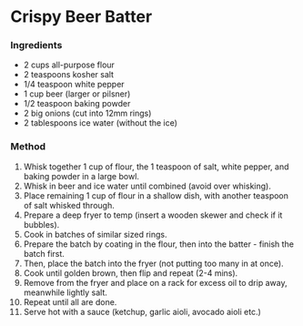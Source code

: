 # Crispy Beer Batter

### Ingredients

* 2 cups all-purpose flour
* 2 teaspoons kosher salt
* 1/4 teaspoon white pepper
* 1 cup beer (larger or pilsner)
* 1/2 teaspoon baking powder
* 2 big onions (cut into 12mm rings)
* 2 tablespoons ice water (without the ice)


### Method

1. Whisk together 1 cup of flour, the 1 teaspoon of salt, white pepper, and baking powder in a large bowl.
1. Whisk in beer and ice water until combined (avoid over whisking).
1. Place remaining 1 cup of flour in a shallow dish, with another teaspoon of salt whisked through.
1. Prepare a deep fryer to temp (insert a wooden skewer and check if it bubbles).
1. Cook in batches of similar sized rings.
1. Prepare the batch by coating in the flour, then into the batter - finish the batch first.
1. Then, place the batch into the fryer (not putting too many in at once).
1. Cook until golden brown, then flip and repeat (2-4 mins).
1. Remove from the fryer and place on a rack for excess oil to drip away, meanwhile lightly salt.
1. Repeat until all are done.
1. Serve hot with a sauce (ketchup, garlic aioli, avocado aioli etc.)
